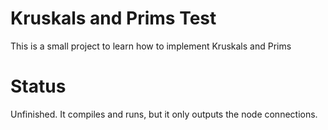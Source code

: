 # Kruskals and Prims Test
This is a small project to learn how to implement Kruskals and Prims

# Status
Unfinished. It compiles and runs, but it only outputs the node connections.
